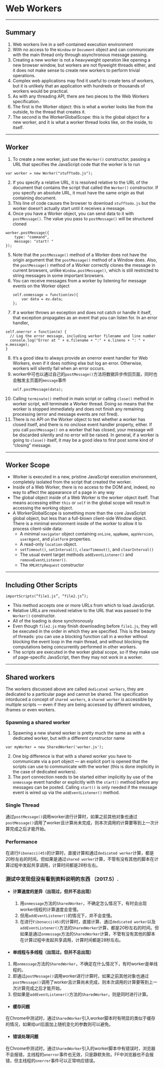 # Web Workers


***
## Summary
1. Web workers live in a self-contained execution environment
2. With no access to the `Window` or `Document` object and can communicate with the main thread only through asynchronous message passing.
3. Creating a new worker is not a heavyweight operation like opening a new browser window, but workers are not flyweight threads either, and it does not make sense to create new workers to perform trivial operations.
4. Complex web applications may find it useful to create tens of workers, but it is unlikely that an application with hundreds or thousands of workers would be practical.
5. As with any threading API, there are two pieces to the Web Workers specification.
6.  The first is the Worker object: this is what a worker looks like from the outside, to the thread that creates it.
7.  The second is the WorkerGlobalScope: this is the global object for a new
worker, and it is what a worker thread looks like, on the inside, to itself.


***
## Worker
1. To create a new worker, just use the `Worker()` constructor, passing a URL that specifies the JavaScript code that the worker is to run  
  ```
  var worker = new Worker("stufftodo.js");
  ```
2. If you specify a relative URL, it is resolved relative to the URL of the document that contains the script that called the `Worker()` constructor. If you specify an absolute URL, it must have the same origin as that containing
document.
3. This line of code causes the browser to download `stufftodo.js` but the worker doesn’t actually start until it receives a message.
4. Once you have a Worker object, you can send data to it with `postMessage()`. The value you pass to `postMessage()` will be structured cloned
  ```
  worker.postMessage({
      type: "command",
      message: "start! "
  });
  ```
5. Note that the `postMessage()` method of a Worker does not have the origin argument that the `postMessage()` method of a Window does. Also, the `postMessage()` method of a Worker correctly clones the message in current browsers, unlike `Window.postMessage()`, which is still restricted to string messages in some important browsers.
6. You can receive messages from a worker by listening for message events on the Worker object
    ```
    self.onmessage = function(ev){
        var data = ev.data;
    };
    ```
7. If a worker throws an exception and does not catch or handle it itself, that exception propagates as an event that you can listen for. In an error handler,
  ```
  self.onerror = function(e) {
    // Log the error message, including worker filename and line number
    console.log("Error at " + e.filename + ":" + e.lineno + ": " + e.message);
  }
  ```
8. It’s a good idea to always provide an onerror event handler for Web Workers, even if it does nothing else but log an error. Otherwise, workers will silently fail when an error occurs.
9. worker中可也以通过自己的`postMessage()`方法将数据异步传回页面，同时也会触发主页面的`message`事件    
    ```
    self.postMessage(data);
    ```
10. Calling `terminate()` method in main script or calling `close()` method in worker script, will terminate a Worker thread. Doing so means that the worker is stopped immediately and does not finish any remaining processing (error and message events are not fired).
11. There is no API on the Worker object to test whether a worker has closed itself, and there is no onclose event handler property, either. If you call `postMessage()` on a worker that has closed, your message will be discarded silently and no error will be raised. In general, if a worker is going to `close()` itself, it may be a good idea to first post some kind of “closing” message.


***
## Worker Scope
* Worker is executed in a new, pristine JavaScript execution environment, completely isolated from the script that created the worker.
* Inside of a Web Worker, there is no access to the DOM and, indeed, no way to affect the appearance of a page in any way
* The global object inside of a Web Worker is the worker object itself. That means accessing either `this` or `self` in the global scope will result in accessing the working object.
* A WorkerGlobalScope is something more than the core JavaScript global object, but less than a full-blown client-side Window object. There is a minimal environment inside of the worker to allow it to process client-side data:
  * A minimal `navigator` object containing `onLine`, `appName`, `appVersion`, `userAgent`, and `platform` properties.
  * A read-only `location` object.
  * `setTimeout()`, `setInterval()`, `clearTimeout()`, and `clearInterval()`
  * The usual event target methods `addEventListener()` and `removeEventListener()`.
  * The `XMLHttpRequest` constructor

***
## Including Other Scripts
  ```
  importScripts(“file1.js”, “file2.js”);
  ```
* This method accepts one or more URLs from which to load JavaScript.
*  Relative URLs are resolved relative to the URL that was passed to the `Worker()` constructor.
* All of the loading is done synchronously
* Even though `file2.js` may finish downloading before `file1.js`, they will be executed in the order in which they are specified. This is the beauty of threads: you can use a blocking function call in a worker without blocking the event loop in the main thread, and without blocking the computations being concurrently performed in other workers.
* The scripts are executed in the worker global scope, so if they make use of page-specific JavaScript, then they may not work in a worker.


***
## Shared workers
The workers discussed above are called `dedicated workers`, they are dedicated to a particular page and cannot be shared. The specification intorduced a concept of `shared workers`, a `shared worker` is accessible by multiple scripts — even if they are being accessed by different windows, iframes or even workers.

### Spawning a shared worker
1. Spawning a new shared worker is pretty much the same as with a dedicated worker, but with a different constructor name
  ```
  var myWorker = new SharedWorker('worker.js');
  ```
2. One big difference is that with a shared worker you have to communicate via a port object — an explicit port is opened that the scripts can use to communicate with the worker (this is done implicitly in the case of dedicated workers).  
3. The port connection needs to be started either implicitly by use of the `onmessage` event handler or explicitly with the `start()` method before any messages can be posted. Calling `start()` is only needed if the message event is wired up via the `addEventListener()` method.

### Single Thread
通过`postMessage()`调用worker进行计算时，如果之前其他对象也通过`postMessage()`调用了worker且计算尚未完成，则本次调用的计算要等到上一次计算完成之后才能开始。

### Performance
在进行`Fibonacci(45)`的计算时，直接计算和通过`dedicated worker`计算，都是20秒左右的时间。但如果是通过`shared worker`计算，不管有没有其他的脚本在计算过程中发起共享调用，计算时间都是28秒左右。

### 测试中发现但没有看到资料说明的东西 （2017.5）.
* #### 计算速度的差异（出现过，但并不总出现）
  1. 用`onmessage`方法的`SharedWorker`，不确定怎么情况下，有时会出现worker线程的计算速度会变慢。
  2. 但用`addEventListener()`的情况下，并不会变慢。
  3. 在进行`Fibonacci(45)`的计算时，直接计算、通过`dedicated worker`以及`addEventListener()`方法的`SharedWorker`计算，都是20秒左右的时间。但如果是通过`onmessage`方法的`SharedWorker`计算，不管有没有其他的脚本在计算过程中发起共享调用，计算时间都是28秒左右。
* #### 单线程与多线程（出现过，但并不总出现）
 1. 用`onmessage`方法的`SharedWorker`，不确定在什么情况下，有时worker是单线程的。
 2. 即通过`postMessage()`调用worker进行计算时，如果之前其他对象也通过`postMessage()`调用了worker且计算尚未完成，则本次调用的计算要等到上一次计算完成之后才能开始。
 3. 但如果是`addEventListener()`方法的`SharedWorker`，则是同时进行计算。
* #### 缓存问题
在Chrome中测试时，通过`SharedWorker`引入worker脚本时有明显的类似于缓存的情况，如果给url后面加上随机变化的参数则可以避免。
* #### 错误处理问题
在Chrome中测试时，通过`SharedWorker`引入的worker脚本中有错误时，浏览器不会报错，主线程的`onerror`事件也无效，只是静默失败。FF中浏览器也不会报错，但主线程的`onerror`事件可以正常响应错误。
